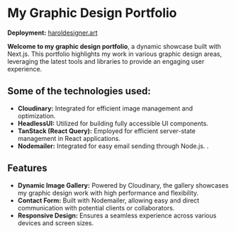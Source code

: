 # My Graphic Design Portfolio

**Deployment:** [haroldesigner.art](https://www.haroldesigner.art/)


**Welcome to my graphic design portfolio**, a dynamic showcase built with Next.js. This portfolio highlights my work in various graphic design areas, leveraging the latest tools and libraries to provide an engaging user experience.

## Some of the technologies used:

- **Cloudinary:** Integrated for efficient image management and optimization.
- **HeadlessUI:** Utilized for building fully accessible UI components.
- **TanStack (React Query):** Employed for efficient server-state management in React applications. 
- **Nodemailer:** Integrated for easy email sending through Node.js. .

## Features

- **Dynamic Image Gallery:** Powered by Cloudinary, the gallery showcases my graphic design work with high performance and flexibility.
- **Contact Form:** Built with Nodemailer, allowing easy and direct communication with potential clients or collaborators.
- **Responsive Design:** Ensures a seamless experience across various devices and screen sizes.
